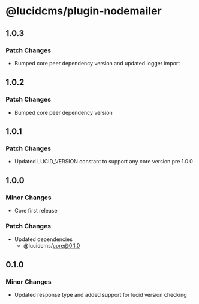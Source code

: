 # @lucidcms/plugin-nodemailer

## 1.0.3

### Patch Changes

- Bumped core peer dependency version and updated logger import

## 1.0.2

### Patch Changes

- Bumped core peer dependency version

## 1.0.1

### Patch Changes

- Updated LUCID_VERSION constant to support any core version pre 1.0.0

## 1.0.0

### Minor Changes

- Core first release

### Patch Changes

- Updated dependencies
  - @lucidcms/core@0.1.0

## 0.1.0

### Minor Changes

- Updated response type and added support for lucid version checking
